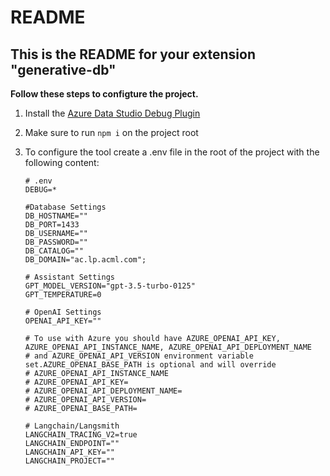 # README
## This is the README for your extension "generative-db"

**Follow these steps to configture the project.**

1) Install the [Azure Data Studio Debug Plugin](https://marketplace.visualstudio.com/items?itemName=ms-mssql.sqlops-debug)

2) Make sure to run ```npm i``` on the project root

3) To  configure the tool create a .env file in the root of the project with the following content:
    ```
   # .env
   DEBUG=*
   
   #Database Settings
   DB_HOSTNAME=""
   DB_PORT=1433
   DB_USERNAME=""
   DB_PASSWORD=""
   DB_CATALOG=""
   DB_DOMAIN="ac.lp.acml.com";

   # Assistant Settings
   GPT_MODEL_VERSION="gpt-3.5-turbo-0125"
   GPT_TEMPERATURE=0
   
   # OpenAI Settings
   OPENAI_API_KEY=""
   
   # To use with Azure you should have AZURE_OPENAI_API_KEY, AZURE_OPENAI_API_INSTANCE_NAME, AZURE_OPENAI_API_DEPLOYMENT_NAME
   # and AZURE_OPENAI_API_VERSION environment variable set.AZURE_OPENAI_BASE_PATH is optional and will override
   # AZURE_OPENAI_API_INSTANCE_NAME
   # AZURE_OPENAI_API_KEY=
   # AZURE_OPENAI_API_DEPLOYMENT_NAME=
   # AZURE_OPENAI_API_VERSION=
   # AZURE_OPENAI_BASE_PATH=
   
   # Langchain/Langsmith
   LANGCHAIN_TRACING_V2=true
   LANGCHAIN_ENDPOINT=""
   LANGCHAIN_API_KEY=""
   LANGCHAIN_PROJECT=""
    ```